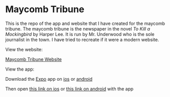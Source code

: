# Maycomb Tribune

This is the repo of the app and website that I have created for the maycomb tribune. The maycomb tribune is the newspaper in the novel *To Kill a Mockingbird* by Harper Lee. It is run by Mr. Underwood who is the sole journalist in the town. I have tried to recreate if it were a modern website.

View the website:
  
  [Maycomb Tribune Website](https://pythonkiwi123.github.io/maycomb-tribune)

View the app:

  Download the [Expo](https://expo.io/) app on [ios](https://apps.apple.com/us/app/expo-client/id982107779) or [android](https://play.google.com/store/apps/details?id=host.exp.exponent&hl=en)

  Then open [this link on ios](exp://pythonkiwi123.github.io/maycomb-tribune/dist/ios-index.json) or [this link on android](exp://pythonkiwi123.github.io/maycomb-tribune/dist/android-index.json) with the app
